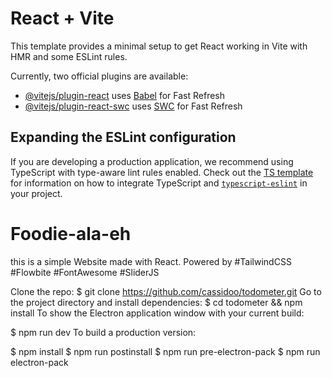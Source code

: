 # React + Vite

This template provides a minimal setup to get React working in Vite with HMR and some ESLint rules.

Currently, two official plugins are available:

- [@vitejs/plugin-react](https://github.com/vitejs/vite-plugin-react/blob/main/packages/plugin-react) uses [Babel](https://babeljs.io/) for Fast Refresh
- [@vitejs/plugin-react-swc](https://github.com/vitejs/vite-plugin-react/blob/main/packages/plugin-react-swc) uses [SWC](https://swc.rs/) for Fast Refresh

## Expanding the ESLint configuration

If you are developing a production application, we recommend using TypeScript with type-aware lint rules enabled. Check out the [TS template](https://github.com/vitejs/vite/tree/main/packages/create-vite/template-react-ts) for information on how to integrate TypeScript and [`typescript-eslint`](https://typescript-eslint.io) in your project.
# Foodie-ala-eh
this is a simple Website made with React. Powered by #TailwindCSS #Flowbite #FontAwesome #SliderJS 

Clone the repo:
$ git clone https://github.com/cassidoo/todometer.git
Go to the project directory and install dependencies:
$ cd todometer && npm install
To show the Electron application window with your current build:

$ npm run dev
To build a production version:

$ npm install
$ npm run postinstall
$ npm run pre-electron-pack
$ npm run electron-pack
